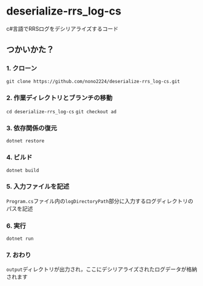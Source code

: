 # deserialize-rrs_log-cs

c#言語でRRSログをデシリアライズするコード

## つかいかた？

### 1. クローン
`git clone https://github.com/nono2224/deserialize-rrs_log-cs.git`

### 2. 作業ディレクトリとブランチの移動
`cd deserialize-rrs_log-cs`
`git checkout ad`

### 3. 依存関係の復元
`dotnet restore`

### 4. ビルド
`dotnet build`

### 5. 入力ファイルを記述
`Program.cs`ファイル内の`logDirectoryPath`部分に入力するログディレクトリのパスを記述

### 6. 実行
`dotnet run`

### 7. おわり
`output`ディレクトリが出力され，ここにデシリアライズされたログデータが格納されます